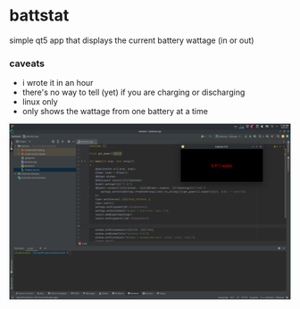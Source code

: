 # battstat
simple qt5 app that displays the current battery wattage (in or out)


### caveats
- i wrote it in an hour
- there's no way to tell (yet) if you are charging or discharging
- linux only
- only shows the wattage from one battery at a time


![ScreenShot](screenshot.png)